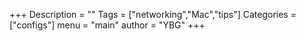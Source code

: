 +++
Description = ""
Tags = ["networking","Mac","tips"]
Categories = ["configs"]
menu = "main"
author = "YBG"
+++
